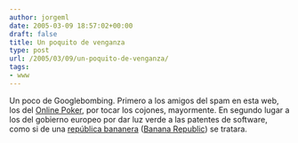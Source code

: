 ```yaml
---
author: jorgeml
date: 2005-03-09 18:57:02+00:00
draft: false
title: Un poquito de venganza
type: post
url: /2005/03/09/un-poquito-de-venganza/
tags:
- www
---
```


Un poco de Googlebombing. Primero a los amigos del spam en esta web, los del [Online Poker](http://en.wikipedia.org/wiki/Online_poker), por tocar los cojones, mayormente. En segundo lugar a los del gobierno europeo por dar luz verde a las patentes de software, como si de una [república bananera](http://ue.eu.int) ([Banana Republic](http://ue.eu.int)) se tratara.

